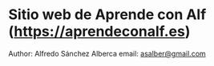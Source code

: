 # Sitio web de Aprende con Alf (https://aprendeconalf.es)

Author: Alfredo Sánchez Alberca
email: asalber@gmail.com
